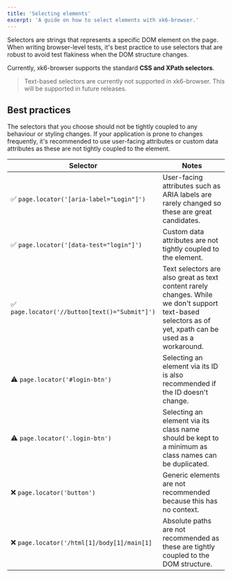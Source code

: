 ```yaml
---
title: 'Selecting elements'
excerpt: 'A guide on how to select elements with xk6-browser.'
---
```


Selectors are strings that represents a specific DOM element on the page. When writing browser-level tests, it's best practice to use selectors that are robust to avoid test flakiness when the DOM structure changes. 

Currently, xk6-browser supports the standard **CSS and XPath selectors**.

<Blockquote mod="warning">

Text-based selectors are currently not supported in xk6-browser. This will be supported in future releases. 

</Blockquote>

## Best practices

The selectors that you choose should not be tightly coupled to any behaviour or styling changes. If your application is prone to changes frequently, it's recommended to use user-facing attributes or custom data attributes as these are not tightly coupled to the element. 

| Selector                                       |  Notes                                                                                                       |
|------------------------------------------------|--------------------------------------------------------------------------------------------------------------|
| ✅ `page.locator('[aria-label="Login"]')`      | User-facing attributes such as ARIA labels are rarely changed so these are great candidates.                  |
| ✅ `page.locator('[data-test="login"]')`       | Custom data attributes are not tightly coupled to the element.                                               |
| ✅ `page.locator('//button[text()="Submit"]')` | Text selectors are also great as text content rarely changes. While we don't support text-based selectors as of yet, xpath can be used as a workaround.                                               |
| ⚠️ `page.locator('#login-btn')`                 | Selecting an element via its ID is also recommended if the ID doesn't change.                                |
| ⚠️ `page.locator('.login-btn')`                 | Selecting an element via its class name should be kept to a minimum as class names can be duplicated.        |
| ❌ `page.locator('button')`                    | Generic elements are not recommended because this has no context.                                                                |
| ❌ `page.locator('/html[1]/body[1]/main[1]` | Absolute paths are not recommended as these are tightly coupled to the DOM structure.                                |



